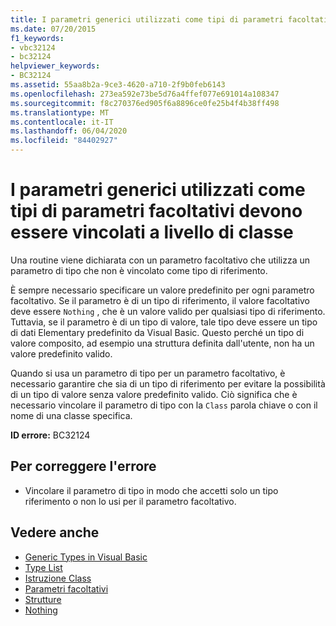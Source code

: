 ```yaml
---
title: I parametri generici utilizzati come tipi di parametri facoltativi devono essere vincolati a livello di classe
ms.date: 07/20/2015
f1_keywords:
- vbc32124
- bc32124
helpviewer_keywords:
- BC32124
ms.assetid: 55aa8b2a-9ce3-4620-a710-2f9b0feb6143
ms.openlocfilehash: 273ea592e73be5d76a4ffef077e691014a108347
ms.sourcegitcommit: f8c270376ed905f6a8896ce0fe25b4f4b38ff498
ms.translationtype: MT
ms.contentlocale: it-IT
ms.lasthandoff: 06/04/2020
ms.locfileid: "84402927"
---
```

# <a name="generic-parameters-used-as-optional-parameter-types-must-be-class-constrained"></a>I parametri generici utilizzati come tipi di parametri facoltativi devono essere vincolati a livello di classe
Una routine viene dichiarata con un parametro facoltativo che utilizza un parametro di tipo che non è vincolato come tipo di riferimento.  
  
 È sempre necessario specificare un valore predefinito per ogni parametro facoltativo. Se il parametro è di un tipo di riferimento, il valore facoltativo deve essere `Nothing` , che è un valore valido per qualsiasi tipo di riferimento. Tuttavia, se il parametro è di un tipo di valore, tale tipo deve essere un tipo di dati Elementary predefinito da Visual Basic. Questo perché un tipo di valore composito, ad esempio una struttura definita dall'utente, non ha un valore predefinito valido.  
  
 Quando si usa un parametro di tipo per un parametro facoltativo, è necessario garantire che sia di un tipo di riferimento per evitare la possibilità di un tipo di valore senza valore predefinito valido. Ciò significa che è necessario vincolare il parametro di tipo con la `Class` parola chiave o con il nome di una classe specifica.  
  
 **ID errore:** BC32124  
  
## <a name="to-correct-this-error"></a>Per correggere l'errore  
  
- Vincolare il parametro di tipo in modo che accetti solo un tipo riferimento o non lo usi per il parametro facoltativo.  
  
## <a name="see-also"></a>Vedere anche

- [Generic Types in Visual Basic](../../programming-guide/language-features/data-types/generic-types.md)
- [Type List](../statements/type-list.md)
- [Istruzione Class](../statements/class-statement.md)
- [Parametri facoltativi](../../programming-guide/language-features/procedures/optional-parameters.md)
- [Strutture](../../programming-guide/language-features/data-types/structures.md)
- [Nothing](../nothing.md)
